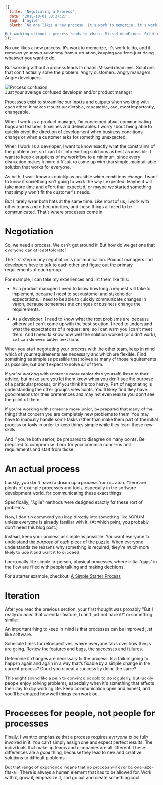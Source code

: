 ```js
({
  title: 'Negotiating a Process',
  date: '2018-10-01 08:37:23',
  tags: ['agile'],
  blurb: `No one likes a new process. It's work to memorize, it's work to do, and it removes your own autonomy from a situation, keeping you from just doing whatever you want to do.

But working without a process leads to chaos. Missed deadlines. Solutions that don't actually solve the problem. Angry customers. Angry managers. Angry developers.`,
});
```

No one likes a new process. It's work to memorize, it's work to do, and it removes your own autonomy from a situation, keeping you from just doing whatever you want to do.

But working without a process leads to chaos. Missed deadlines. Solutions that don't actually solve the problem. Angry customers. Angry managers. Angry developers.

<!-- more -->

<div class="article-image">
  <img src="/img/negotiating-a-process/confused.jpg" title="Process confusion" />
  <div class="article-image-sub">
    <div>Just your average confused developer and/or product manager</div>
  </div>
</div>

Processes exist to streamline our inputs and outputs when working with each other. It makes results predictable, repeatable, and, most importantly, changeable.

When I work as a product manager, I'm concerned about communicating bugs and features, timelines and deliverables. I worry about being able to quickly pivot the direction of development when business conditions change or when a customer asks for something unexpected.

When I work as a developer, I want to know exactly what the constraints of the problem are, so I can fit it into existing solutions as best as possible. I want to keep disruptions of my workflow to a minimum, since every distraction makes it more difficult to come up with that simple, maintainable solution that works for everyone.

As both, I want know as quickly as possible when conditions change. I want to know if something isn't going to work the way I expected. Maybe it will take more time and effort than expected, or maybe we started something that simply won't fit the customer's needs.

But I rarely wear both hats at the same time. Like most of us, I work with other teams and other priorities, and these things all need to be communicated. That's where processes come in.

# Negotiation

So, we need a process. We can't get around it. But how do we get one that everyone can at least tolerate?

The first step in any negotiation is communication. Product managers and developers have to talk to each other and figure out the primary requirements of each group.

For example, I can take my experiences and list them like this:

- As a product manager: I need to know how long a request will take to implement, because I need to set customer and stakeholder expectations. I need to be able to quickly communicate changes in vision, because sometimes the changes of business change the requirements.

- As a developer: I need to know what the root problems are, because otherwise I can't come up with the best solution. I need to understand what the expectations of a request are, so I can warn you I can't meet them. And I need to know how well the solution worked (or didn't work), so I can do even better next time.

When you start negotiating your process with the other team, keep in mind which of your requirements are necessary and which are flexible. Find something as simple as possible that solves as many of those requirements as possible, but don't expect to solve _all_ of them.

If you're working with someone more senior than yourself, listen to their advice, but make sure you let them know when you don't see the purpose of a particular process, or if you think it's too heavy. Part of negotiating is understanding the other group's viewpoints. You'll likely find they have good reasons for their preferences and may not even realize you don't see the point of them.

If you're working with someone more junior, be prepared that many of the things that concern you are completely new problems to them. You may have to manually handle some tasks rather than make them part of the initial process or tools in order to keep things simple while they learn these new skills.

And if you're both senior, be prepared to disagree on many points. Be prepared to compromise. Look for your common concerns and requirements and start from those.

# An actual process

Luckily, you don't have to dream up a process from scratch. There are plenty of example processes and tools, especially in the software development world, for communicating these exact things.

Specifically, "Agile" methods were designed exactly for these sort of problems.

Now, I don't recommend you leap directly into something like SCRUM unless everyone is already familiar with it. (At which point, you probably don't need this blog post.)

Instead, keep your process as simple as possible. You want everyone to understand the _purpose_ of each piece of the puzzle. When everyone understands the reasons why something is required, they're much more likely to use it and want it to succeed.

I personally like simple in-person, physical processes, where initial 'gaps' in the flow are filled with people talking and making decisions.

For a starter example, checkout: [A Simple Starter Process](/2018/10/01/starter-process/)

# Iteration

After you read the previous section, your first thought was probably "But I really do _need_ that calendar feature, I can't just not have it!" or something similar.

An important thing to keep in mind is that processes can be improved just like software.

Schedule times for retrospectives, where everyone talks over how things are going. Review the features and bugs, the successes and failures.

Determine if changes are necessary to the process. Is a failure going to happen again and again in a way that's fixable by a simple change in the current process? Could you repeat a success by doing the same?

This might sound like a pain to convince people to do regularly, but luckily people enjoy solving problems, especially when it's something that affects their day to day working life. Keep communication open and honest, and you'll be amazed how well things can work out.

# Processes for people, not people for processes

Finally, I want to emphasize that a process requires _everyone_ to be fully involved in it. You can't simply assign one and expect perfect results. The individuals that make up teams and companies are all different. These differences are a _good_ thing, because they lead to new and creative solutions to difficult problems.

But that range of experience means that no process will ever be one-size-fits-all. There is always a human element that has to be allowed for. Work with it, grow it, emphasize it, and go out and create something cool.
